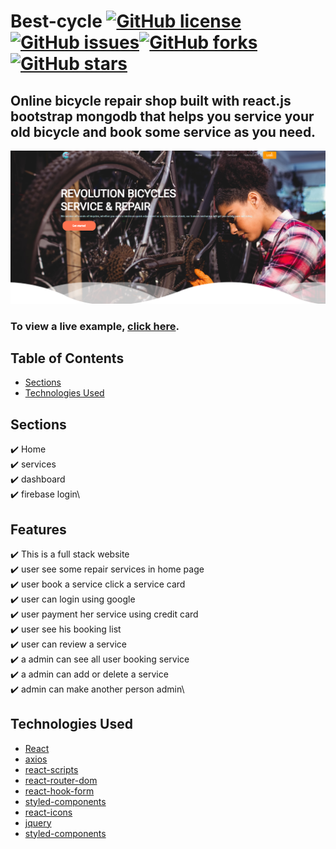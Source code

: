 # Best-cycle <a href="https://github.com/1hanzla100/developer-portfolio/blob/main/LICENSE"><img alt="GitHub license" src="https://img.shields.io/github/license/1hanzla100/developer-portfolio"></a><a href="https://github.com/1hanzla100/developer-portfolio/issues"><img alt="GitHub issues" src="https://img.shields.io/github/issues/1hanzla100/developer-portfolio"></a><a href="https://github.com/1hanzla100/developer-portfolio/network"><img alt="GitHub forks" src="https://img.shields.io/github/forks/1hanzla100/developer-portfolio"></a> <a href="https://github.com/1hanzla100/developer-portfolio/stargazers"><img alt="GitHub stars" src="https://img.shields.io/github/stars/1hanzla100/developer-portfolio"></a> 

## Online bicycle repair shop  built with react.js bootstrap mongodb that helps you service your old bicycle and book some service as you need.

<p align="center">
  <kbd>
    <img src="https://github.com/AsifHasanIrfan/best-cycle/blob/main/src/images/best-cycle.PNG"></img>
  </kbd>
</p>

### To view a live example, **[click here](https://best-cycle.web.app/)**.

## Table of Contents
- [Sections](#sections)
- [Technologies Used](#technologies-used)

## Sections
✔️ Home\
✔️ services\
✔️ dashboard\
✔️ firebase login\

## Features
✔️ This is a full stack website\
✔️ user see some repair services in home page\
✔️ user book a service click a service card\
✔️ user can login using google\
✔️ user payment her service using credit card \
✔️ user see his booking list\
✔️ user can review a service\
✔️ a admin can see all user booking service\
✔️ a admin can add or delete a service\
✔️ admin can make another person admin\

## Technologies Used 

- [React](https://reactjs.org/)
- [axios](https://www.npmjs.com/package/axios)
- [react-scripts](https://github.com/facebook/create-react-app)
- [react-router-dom](https://reactrouter.com/)
- [react-hook-form](https://react-hook-form.com/)
- [styled-components](https://styled-components.com/)
- [react-icons](https://react-icons.github.io/react-icons)
- [jquery](https://jquery.com/)
- [styled-components](https://github.com/martyan/react-customizable-progressbar)
